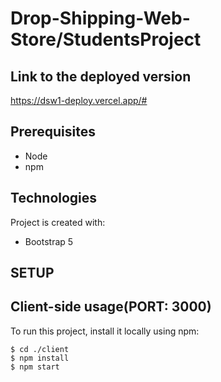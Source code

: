 # Drop-Shipping-Web-Store/StudentsProject

## Link to the deployed version
https://dsw1-deploy.vercel.app/#

## Prerequisites
* Node
* npm
	
## Technologies
Project is created with:
* Bootstrap 5

## SETUP
	
## Client-side usage(PORT: 3000)
To run this project, install it locally using npm:

```
$ cd ./client
$ npm install
$ npm start
```
